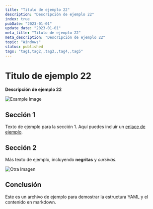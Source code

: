 ```yaml
---
title: "Titulo de ejemplo 22"
description: "Descripción de ejemplo 22"
index: true
pubDate: "2023-01-01"
update_date: "2023-01-01"
meta_title: "Titulo de ejemplo 22"
meta_description: "Descripción de ejemplo 22"
topic: "Windows"
status: published
tags: "tag1,tag2,,tag3,,tag4,,tag5"
---
```


# Titulo de ejemplo 22

**Descripción de ejemplo 22**

![Example Image](https://via.placeholder.com/150)

## Sección 1

Texto de ejemplo para la sección 1. Aquí puedes incluir un [enlace de ejemplo](https://example.com).

## Sección 2

Más texto de ejemplo, incluyendo **negritas** y *cursivas*. 

![Otra Imagen](https://via.placeholder.com/200)

## Conclusión

Este es un archivo de ejemplo para demostrar la estructura YAML y el contenido en markdown.
